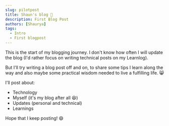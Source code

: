 ```yaml
---
slug: pilotpost
title: Shaun's blog 👋
description: First Blog Post
authors: [Shaurya]
tags:
  - Intro
  - First blogpost
---
```


This is the start of my blogging journey. I don't know how often I will update the blog (I'd rather focus on writing technical posts on my Learnlog).

But I'll try writing a blog post off and on, to <!-- truncate -->
share some tips I learn along the way and also maybe some practical wisdom needed to live a fulfilling life. 😸

I'll post about:

- Technology
- Myself (it's my blog after all 😆)
- Updates (personal and technical)
- Learnings

Hope that I keep posting! 😄
